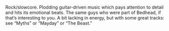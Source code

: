 Rock/slowcore. Plodding guitar-driven music which pays attention to detail and hits its emotional beats. The same guys who were part of Bedhead, if that’s interesting to you. A bit lacking in energy, but with some great tracks: see “Myths” or “Mayday” or “The Beast.”
